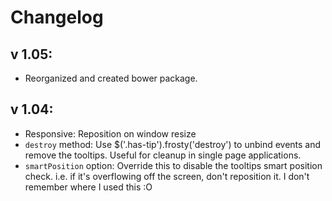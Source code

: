 # Changelog

## v 1.05:

* Reorganized and created bower package.

## v 1.04:

* Responsive: Reposition on window resize
* `destroy` method: Use $('.has-tip').frosty('destroy') to unbind events and remove the tooltips. Useful for cleanup in single page applications.
* `smartPosition` option: Override this to disable the tooltips smart position check. i.e. if it's overflowing off the screen, don't reposition it. I don't remember where I used this :O